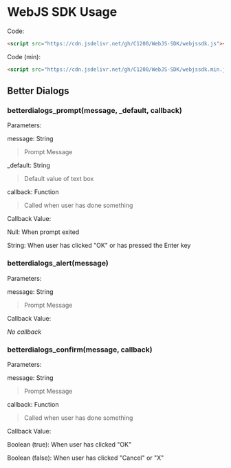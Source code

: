 # WebJS SDK Usage

Code:

```html
<script src="https://cdn.jsdelivr.net/gh/C1200/WebJS-SDK/webjssdk.js"></script>
```

Code (min):

```html
<script src="https://cdn.jsdelivr.net/gh/C1200/WebJS-SDK/webjssdk.min.js"></script>
```

## Better Dialogs

### betterdialogs_prompt(message, _default, callback)

Parameters:

message: String

> Prompt Message

_default: String

> Default value of text box

callback: Function

> Called when user has done something

Callback Value:

Null: When prompt exited

String: When user has clicked "OK" or has pressed the Enter key

### betterdialogs_alert(message)

Parameters:

message: String

> Prompt Message

Callback Value:

*No callback*

### betterdialogs_confirm(message, callback)

Parameters:

message: String

> Prompt Message

callback: Function

> Called when user has done something

Callback Value:

Boolean (true): When user has clicked "OK"

Boolean (false): When user has clicked "Cancel" or "X"